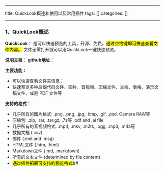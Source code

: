 
--- 
title:  QuickLook概述和使用以及常用插件 
tags: []
categories: [] 

---
### 1、QuickLook概述

**QuickLook**： 是可以快速预览的工具，开源、免费。<mark>通过空格键即可快速查看文件内容。</mark> 文件无需打开就可以用QuickLook一键快速预览。

**说明文档**： **github地址**：

**主要功能：**

 - 可以快速查看文件夹信息；
 - 快速预览多种后缀代码文件、图片、音视频、压缩文件、文档、表格、演示文稿文件、或是 PDF 文件等

**支持的格式**：

 - 几乎所有的图片格式: .png, .png, .jpg, .bmp, .gif, .psd, Camera RAW等
 - 压缩包: .zip, .rar, .tar.gz, .7z等 .pdf and .ai file
 - 几乎所有的音视频格式: .mp4, .mkv, .m2ts, .ogg, .mp3, .m4a等
 - 数据文档 (.csv)
 - 邮件 (.eml and .msg)
 - HTML文件 (.htm, .html)
 - Markdown文件 (.md, .markdown)
 - 所有的文本文件 (determined by file content)
 - <mark>通过插件拓展可支持的预览格式</mark>&amp;#
